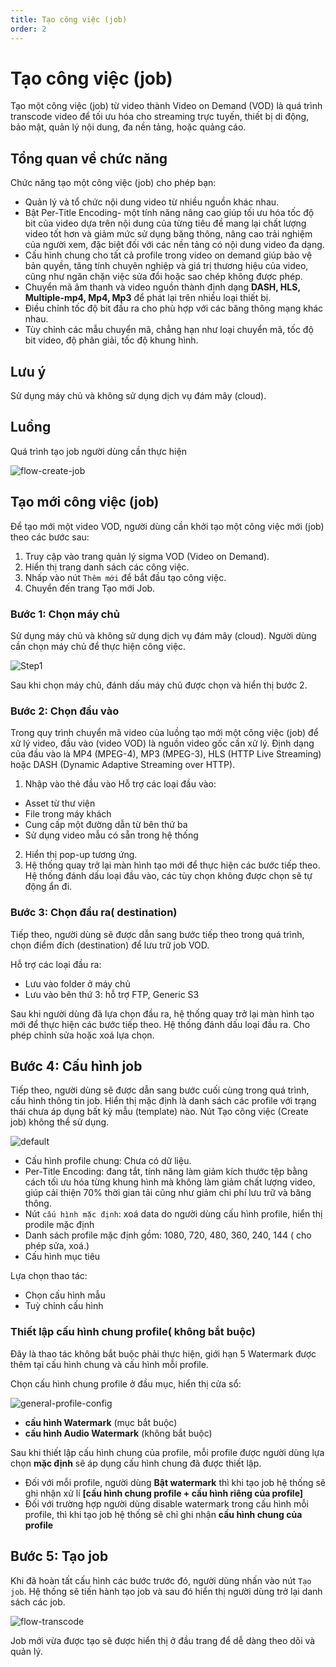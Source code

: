 ```yaml
---
title: Tạo công việc (job)
order: 2
---
```


# Tạo công việc (job)
Tạo một công việc (job) từ video thành Video on Demand (VOD) là quá trình transcode video để tối ưu hóa cho streaming trực tuyến, thiết bị di động, bảo mật, quản lý nội dung, đa nền tảng, hoặc quảng cáo. 
## Tổng quan về chức năng
Chức năng tạo một công việc (job) cho phép bạn: 
- Quản lý và tổ chức nội dung video từ nhiều nguồn khác nhau.
- Bật Per-Title Encoding- một tính năng nâng cao giúp tối ưu hóa tốc độ bit của video dựa trên nội dung của từng tiêu đề mang lại chất lượng video tốt hơn và giảm mức sử dụng băng thông, nâng cao trải nghiệm của người xem, đặc biệt đối với các nền tảng có nội dung video đa dạng. 
- Cấu hình chung cho tất cả profile trong video on demand giúp bảo vệ bản quyền, tăng tính chuyên nghiệp và giá trị thương hiệu của video, cũng như ngăn chặn việc sửa đổi hoặc sao chép không được phép.
- Chuyển mã âm thanh và video nguồn thành định dạng **DASH, HLS, Multiple-mp4, Mp4, Mp3** để phát lại trên nhiều loại thiết bị. 
- Điều chỉnh tốc độ bit đầu ra cho phù hợp với các băng thông mạng khác nhau.
- Tùy chỉnh các mẫu chuyển mã, chẳng hạn như loại chuyển mã, tốc độ bit video, độ phân giải, tốc độ khung hình. 

## Lưu ý
Sử dụng máy chủ và không sử dụng dịch vụ đám mây (cloud). 

## Luồng
Quá trình tạo job người dùng cần thực hiện

![flow-create-job](/images/media-vod/job-management/flow-create-job.png)

## Tạo mới công việc (job)
Để tạo mới một video VOD, người dùng cần khởi tạo một công việc mới (job) theo các bước sau:

1. Truy cập vào trang quản lý sigma VOD (Video on Demand).
2. Hiển thị trang danh sách các công việc.
3. Nhấp vào nút ``Thêm mới`` để bắt đầu tạo công việc.
4. Chuyển đến trang Tạo mới Job.

### Bước 1: Chọn máy chủ

Sử dụng máy chủ và không sử dụng dịch vụ đám mây (cloud). Người dùng cần chọn máy chủ để thực hiện công việc.

![Step1](/images/media-vod/job-management/create-step-1.png)

Sau khi chọn máy chủ, đánh dấu máy chủ được chọn và hiển thị bước 2.

### Bước 2: Chọn đầu vào
Trong quy trình chuyển mã video của luồng tạo mới một công việc (job) để xử lý video, đầu vào (video VOD) là nguồn video gốc cần xử lý. Định dạng của đầu vào là MP4 (MPEG-4), MP3 (MPEG-3), HLS (HTTP Live Streaming) hoặc DASH (Dynamic Adaptive Streaming over HTTP).
1. Nhập vào thẻ đầu vào 
Hỗ trợ các loại đầu vào:
- Asset từ thư viện
- File trong máy khách
- Cung cấp một đường dẫn từ bên thứ ba
- Sử dụng video mẫu có sẵn trong hệ thống
2. Hiển thị pop-up tương ứng.
3. Hệ thống quay trở lại màn hình tạo mới để thực hiện các bước tiếp theo. Hệ thống đánh dấu loại đầu vào, các tùy chọn không được chọn sẽ tự động ẩn đi.

### Bước 3: Chọn đầu ra( destination)
Tiếp theo, người dùng sẽ được dẫn sang bước tiếp theo trong quá trình, chọn điểm đích (destination) để lưu trữ job VOD.

Hỗ trợ các loại đầu ra:
- Lưu vào folder ở máy chủ
- Lưu vào bên thứ 3: hỗ trợ FTP, Generic S3

Sau khi người dùng đã lựa chọn đầu ra, hệ thống quay trở lại màn hình tạo mới để thực hiện các bước tiếp theo. Hệ thống đánh dấu loại đầu ra. Cho phép chỉnh sửa hoặc xoá lựa chọn.

## Bước 4: Cấu hình job
Tiếp theo, người dùng sẽ được dẫn sang bước cuối cùng trong quá trình, cấu hình thông tin job. 
Hiển thị mặc định là danh sách các profile với trạng thái chưa áp dụng bất kỳ mẫu (template) nào. Nút Tạo công việc (Create job) không thể sử dụng.

![default](/images/media-vod/job-management/config-default.png)

- Cấu hình profile chung: Chưa có dữ liệu.
- Per-Title Encoding: đang tắt,  tính năng làm giảm kích thước tệp bằng cách tối ưu hóa từng khung hình mà không làm giảm chất lượng video, giúp cải thiện 70% thời gian tải cũng như giảm chi phí lưu trữ và băng thông.
- Nút ``cấu hình mặc định``: xoá data do người dùng cấu hình profile, hiển thị prodile mặc định
- Danh sách profile mặc định gồm: 1080, 720, 480, 360, 240, 144
( cho phép sửa, xoá.)
- Cấu hình mục tiêu

Lựa chọn thao tác:
- Chọn cấu hình mẫu
- Tuỳ chỉnh cấu hình 

### Thiết lập cấu hình chung profile( không bắt buộc)

Đây là thao tác không bắt buộc phải thực hiện, giới hạn 5 Watermark được thêm tại cấu hình chung và cấu hình mỗi profile. 

Chọn cấu hình chung profile ở đầu mục, hiển thị cửa sổ:

![general-profile-config](/images/media-vod/job-management/general-profile-config.png)

- **cấu hình Watermark** (mục bắt buộc)
-  **cấu hình Audio Watermark** (không bắt buộc)

Sau khi thiết lập cấu hình chung của profile, mỗi profile được người dùng lựa chọn **mặc định** sẽ áp dụng cấu hình chung đã được thiết lập.

- Đối với mỗi profile, người dùng **Bật watermark** thì khi tạo job hệ thống sẽ ghi nhận xử lí **[cấu hình chung profile + cấu hình riêng của profile]**
- Đối với trường hợp người dùng disable watermark trong cấu hình mỗi profile, thì khi tạo job hệ thống sẽ chỉ ghi nhận **cấu hình chung của profile**

## Bước 5: Tạo job
Khi đã hoàn tất cấu hình các bước trước đó, người dùng nhấn vào nút ``Tạo job``. Hệ thống sẽ tiến hành tạo job và sau đó hiển thị người dùng trở lại danh sách các job. 

![flow-transcode](/images/media-vod/job-management/flow-transcode.png)

Job mới vừa được tạo sẽ được hiển thị ở đầu trang để dễ dàng theo dõi và quản lý.